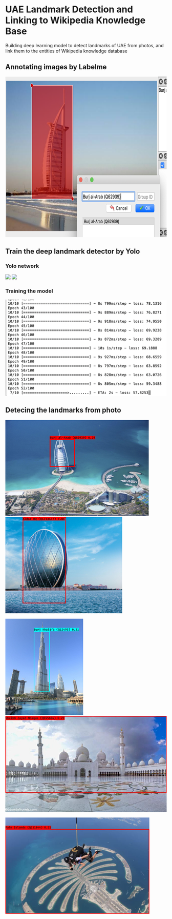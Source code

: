 # UAE Landmark Detection and Linking to Wikipedia Knowledge Base

Building deep learning model to detect landmarks of UAE from photos, and link them to the entities of Wikipedia knowledge database 

## Annotating images by Labelme

<img src="https://raw.githubusercontent.com/yanliang12/uae_landmark_detection/main/WX20201009-224348%402x.png" height="500">

## Train the deep landmark detector by Yolo

### Yolo network

<img src="https://miro.medium.com/max/1400/1*m8p5lhWdFDdapEFa2zUtIA.jpeg" height="300"> <img src="https://miro.medium.com/max/1400/1*ZbmrsQJW-Lp72C5KoTnzUg.jpeg" height="300">

### Training the model

<img src="https://raw.githubusercontent.com/yanliang12/uae_landmark_detection/main/WX20201009-204729%402x.png" height="300">

## Detecing the landmarks from photo

<img src="https://raw.githubusercontent.com/yanliang12/uae_landmark_detection/main/burj_al_arab3_detected%20copy.jpeg" height="300"> <img src="https://raw.githubusercontent.com/yanliang12/uae_landmark_detection/main/aldar_hq8_detected%20copy.jpg" height="300">

<img src="https://raw.githubusercontent.com/yanliang12/uae_landmark_detection/main/burj_khalifa3_detected.jpg" height="300"> <img src="https://raw.githubusercontent.com/yanliang12/uae_landmark_detection/main/sheikh_zayed_grand_mosque4_detected.jpg" height="300">

<img src="https://raw.githubusercontent.com/yanliang12/uae_landmark_detection/main/palm10_detected.jpg" height="300">



